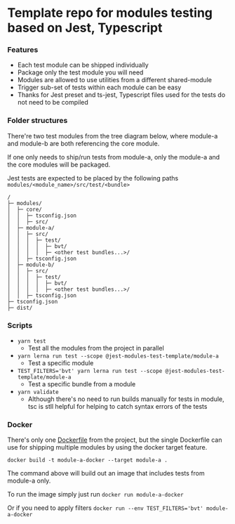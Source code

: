 # Template repo for modules testing based on Jest, Typescript

### Features

- Each test module can be shipped individually
- Package only the test module you will need
- Modules are allowed to use utilities from a different shared-module
- Trigger sub-set of tests within each module can be easy
- Thanks for Jest preset and ts-jest, Typescript files used for the tests do not need to be compiled

### Folder structures

There're two test modules from the tree diagram below, where module-a and module-b are both referencing the core module. 

If one only needs to ship/run tests from module-a, only the module-a and the core modules will be packaged.

Jest tests are expected to be placed by the following paths `modules/<module_name>/src/test/<bundle>`

```
/
├─ modules/
│  ├─ core/
│  │  ├─ tsconfig.json
│  │  ├─ src/
│  ├─ module-a/
│  │  ├─ src/
│  │  │  ├─ test/
│  │  │  │  ├─ bvt/
│  │  │  │  ├─ <other test bundles...>/
│  │  ├─ tsconfig.json
│  ├─ module-b/
│  │  ├─ src/
│  │  │  ├─ test/
│  │  │  │  ├─ bvt/
│  │  │  │  ├─ <other test bundles...>/
│  │  ├─ tsconfig.json
├─ tsconfig.json
├─ dist/
```

### Scripts

- `yarn test`
  - Test all the modules from the project in parallel
- `yarn lerna run test --scope @jest-modules-test-template/module-a`
  - Test a specific module
- `TEST_FILTERS='bvt' yarn lerna run test --scope @jest-modules-test-template/module-a`
  - Test a specific bundle from a module
- `yarn validate`
  - Although there's no need to run builds manually for tests in module, tsc is stll helpful for helping to catch syntax errors of the tests

### Docker

There's only one [Dockerfile](Dockerfile) from the project, but the single Dockerfile can use for shipping multiple modules by using the docker target feature. 

```
docker build -t module-a-docker --target module-a .
```

The command above will build out an image that includes tests from module-a only.

To run the image simply just run `docker run module-a-docker`

Or if you need to apply filters `docker run --env TEST_FILTERS='bvt' module-a-docker`